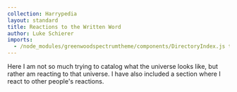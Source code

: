 ```yaml
---
collection: Harrypedia
layout: standard
title: Reactions to the Written Word
author: Luke Schierer
imports:
  - /node_modules/greenwoodspectrumtheme/components/DirectoryIndex.js type="module"
---
```


Here I am not so much trying to catalog what the universe looks like, but rather am reacting to that universe. I have also included a section where I react to other people's reactions.

<directory-index directory="/Harrypedia/reactions/" ></directory-index>

